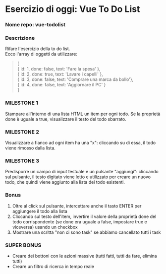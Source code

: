 # Esercizio di oggi: Vue To Do List
### Nome repo: vue-todolist

### Descrizione
Rifare l'esercizio della to do list.<br>
Ecco l'array di oggetti da utilizzare:
> [<br>
  { id: 1, done: false, text: 'Fare la spesa' },<br>
  { id: 2, done: true, text: 'Lavare i capelli' },<br>
  { id: 3, done: false, text: 'Comprare una marca da bollo'},<br>
  { id: 4, done: false, text: 'Aggiornare il PC' }<br>
]

### MILESTONE 1
Stampare all'interno di una lista HTML un item per ogni todo.
Se la proprietà done è uguale a true, visualizzare il testo del todo sbarrato.

### MILESTONE 2
Visualizzare a fianco ad ogni item ha una "x": cliccando su di essa, il todo viene rimosso dalla lista.

### MILESTONE 3
Predisporre un campo di input testuale e un pulsante "aggiungi": cliccando sul pulsante, il testo digitato viene letto e utilizzato per creare un nuovo todo, che quindi viene aggiunto alla lista dei todo esistenti.

### Bonus
1. Oltre al click sul pulsante, intercettare anche il tasto ENTER per aggiungere il todo alla lista
1. Cliccando sul testo dell'item, invertire il valore della proprietà done del todo corrispondente (se done era uguale a false, impostare true e viceversa) usando un checkbox
1. Mostrare una scritta "non ci sono task" se abbiamo cancellato tutti i task

### SUPER BONUS
- Creare dei bottoni con le azioni massive (tutti fatti, tutti da fare, elimina tutti)
- Creare un filtro di ricerca in tempo reale